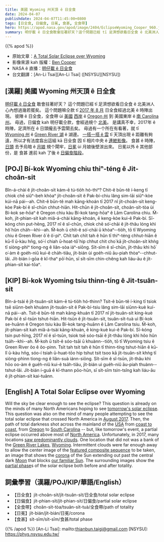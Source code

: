 ```yaml
---
title: 美國 Wyoming 州天頂 ê 日全食
date: 2024-04-07
publishdate: 2024-04-07T11:45:00+0800
tags: [日全食, 日偏食, 日冕, 食甚, 全食帶]
hero: https://apod.nasa.gov/apod/image/2404/EclipseWyoming_Cooper_960.jpg
summary: 明仔載 ê 日全食敢會拄著好天？這个問題已經 tī 足濟想欲看日全食 ê 北美洲人 心內想過幾若擺矣。
---
```


{{% apod %}}

- 原始文章：[A Total Solar Eclipse over Wyoming](https://apod.nasa.gov/apod/ap240407.html)
- 影像來源 kah 版權：[Ben Cooper](http://www.launchphotography.com/)
- NASA ê 直播：[明仔載 ê 日全食](https://science.nasa.gov/eclipses/future-eclipses/eclipse-2024/)
- 台文翻譯：[An-Li Tsai][An-Li Tsai] ([NSYSU][NSYSU])

## [漢羅] 美國 Wyoming 州天頂 ê 日全食
[明仔載 ê 日全食][tomorrow's solar eclipse] 敢會拄著好天？
這个問題已經 tī 足濟想欲看日全食 ê 北美洲人 心內想過幾若擺矣。
這个問題嘛仝款 tī [2017 年 8 月][August 2017] 日全食經過北美 ê 時陣出現。
彼陣 ê 日全食，全食帶 ùi [美國][USA] [西岸][coast to coast] ê [Oregon 州][Oregon] 到 美國東岸 ê [南 Carolina 州][South Carolina]。
毋過，日偏食 kah 明仔載仝款，會經過規个 [北美][North America]。
是講真不幸，2017年 ê 時陣，足濟所在 ê 日頭攏去予雲閘去矣。
毋過有一个所在有看著，就 tī [Wyoming 州][Wyoming] ê [Green River 湖][Green River Lakes] ê 湖邊。
[一搭一搭 ê 雲][saw predominantly clouds] tī 天頂出現 ê 距離有夠遠，所以才有法度翕出這組 kā 日全食 囥 tī 相片中央 ê [連紲影像][featured composite sequence]。
食甚 ê 時陣，[日頭][our familiar Sun] 去予烏暗 ê [月娘][Moon] 規个閘牢，[日冕][corona]  ùi 月娘後壁湠出來。
日冕以外 ê 其他部份，是 食甚 進前 kah 了後 ê [日偏食階段][partial phase]。


## [POJ] Bí-kok Wyoming chiu thiⁿ-téng ê Ji̍t-choân-si̍t
Bîn-á-chài ê ji̍t-choân-si̍t kám-ē tú-tio̍h hó-thiⁿ?
Chit-ê būn-tê í-keng tī chiok chē siūⁿ-beh khòaⁿ ji̍t-choân-si̍t ê Pak-bí-chiu lâng sim-lāi siūⁿ-kòe kúi-nā pái--ah.
Chit-ê būn-tê mah kāng-khoán tī 2017 nî ji̍t-choân-si̍t keng-kòe Pak-bí ê sî-chūn chhut-hiān.
Hit-chūn ê ji̍t-choân-si̍t, choân-si̍t-tòa ùi Bí-kok se-hōaⁿ ê Oregon chiu kàu Bí-kok tang-hōaⁿ ê Lâm Carolina chiu.
M̄-koh, ji̍t-phian-si̍t kah miâ-á-chài kāng-khoán, ē keng-kòe kui-ê Pak-bí.
Sī-kóng chin put-hēng, 2017 nî ê sî-chūn, chiok chē só͘-chāi ê ji̍t-thâu lóng khì hô͘ hûn cha̍h--khì--ah.
M̄-koh ū chi̍t-ê só͘-chāi ū khòaⁿ--tio̍h, tō tī Wyoming chiu ê Green River ô͘ ê ô͘-piⁿ.
Chi̍t tah chi̍t tah ê hûn tī thiⁿ-téng chhut-hiān ê kū-lî ū-kàu hn̄g, só͘-í chiah ū-hoat-tō͘ hip chhut chit cho͘ kā ji̍t-choân-si̍t khǹg tī siòng-phìⁿ tiong-ng ê liân-sòa iáⁿ-siōng.
Si̍t-sīm ê sî-chūn, ji̍t-thâu khì hō͘ o͘-àm ê goe̍h-niû kui-ê cha̍h-tiâu, ji̍t-bián ùi goe̍h-niû āu-piah thòaⁿ--chhut-lâi.
Ji̍t-bián í-gōa ê kî-thaⁿ pō͘-hūn, sī si̍t-sīm chìn-chêng kah liáu-āu ê ji̍t-phian-si̍t kai-tōaⁿ.

## [KIP] Bí-kok Wyoming tsiu thinn-tíng ê Ji̍t-tsuân-si̍t
Bîn-á-tsài ê ji̍t-tsuân-si̍t kám-ē tú-tio̍h hó-thinn?
Tsit-ê būn-tê í-king tī tsiok tsē siūnn-beh khuànn ji̍t-tsuân-si̍t ê Pak-bí-tsiu lâng sim-lāi siūnn-kuè kuí-nā pái--ah.
Tsit-ê būn-tê mah kāng-khuán tī 2017 nî ji̍t-tsuân-si̍t king-kuè Pak-bí ê sî-tsūn tshut-hiān.
Hit-tsūn ê ji̍t-tsuân-si̍t, tsuân-si̍t-tuà uì Bí-kok se-huānn ê Oregon tsiu kàu Bí-kok tang-huānn ê Lâm Carolina tsiu.
M̄-koh, ji̍t-phian-si̍t kah miâ-á-tsài kāng-khuán, ē king-kuè kui-ê Pak-bí.
Sī-kóng tsin put-hīng, 2017 nî ê sî-tsūn, tsiok tsē sóo-tsāi ê ji̍t-thâu lóng khì hôo hûn tsa̍h--khì--ah.
M̄-koh ū tsi̍t-ê sóo-tsāi ū khuànn--tio̍h, tō tī Wyoming tsiu ê Green River ôo ê ôo-pinn.
Tsi̍t tah tsi̍t tah ê hûn tī thinn-tíng tshut-hiān ê kū-lî ū-kàu hn̄g, sóo-í tsiah ū-huat-tōo hip tshut tsit tsoo kā ji̍t-tsuân-si̍t khǹg tī siòng-phìnn tiong-ng ê liân-suà iánn-siōng.
Si̍t-sīm ê sî-tsūn, ji̍t-thâu khì hōo oo-àm ê gue̍h-niû kui-ê tsa̍h-tiâu, ji̍t-bián uì gue̍h-niû āu-piah thuànn--tshut-lâi.
Ji̍t-bián í-guā ê kî-thann pōo-hūn, sī si̍t-sīm tsìn-tsîng kah liáu-āu ê ji̍t-phian-si̍t kai-tuānn.

## [English] A Total Solar Eclipse over Wyoming
Will the sky be clear enough to see the eclipse?
This question is already on the minds of many North Americans hoping to see [tomorrow's solar eclipse][tomorrow's solar eclipse].
This question was also on the mind of many people attempting to see the total solar eclipse that crossed North America in [August 2017][August 2017].
Then, the path of total darkness shot across the mainland of the [USA][USA] from [coast to coast][coast to coast], from [Oregon][Oregon] to [South Carolina][South Carolina] -- but, like tomorrow's event, a partial eclipse occurred above most of [North America][North America].
Unfortunately, in 2017, many locations [saw predominantly clouds][saw predominantly clouds].
One location that did not was a bank of the [Green River Lakes][Green River Lakes], [Wyoming][Wyoming].
Intermittent clouds were far enough away to allow the center image of the [featured composite sequence][featured composite sequence] to be taken, an image that shows the [corona][corona] of the Sun extending out past the central dark [Moon][Moon] that blocks [our familiar Sun][our familiar Sun].
The surrounding images show the [partial phase][partial phase]s of the solar eclipse both before and after totality.

## 詞彙學習（漢羅/POJ/KIP/華語/English）
- 【日全食】ji̍t-choân-si̍t/ji̍t-tsuân-si̍t/日全食/total solar eclipse
- 【日偏食】ji̍t-phian-si̍t/ji̍t-phian-si̍t/日偏食/partial solar eclipse
- 【全食帶】choân-si̍t-tòa/tsuân-si̍t-tuà/全食帶/path of totality
- 【日冕】ji̍t-bián/ji̍t-bián/日冕/corona
- 【食甚】si̍t-sīm/si̍t-sīm/食甚/total phase

{{% /apod %}}
[An-Li Tsai]: mailto:thianbun.taigi@gmail.com
[NSYSU]: https://phys.nsysu.edu.tw/

[copyright]: https://apod.nasa.gov/apod/fap/lib/about_apod.html#srapply
[License3]: https://creativecommons.org/licenses/by/3.0/
[License2]:https://creativecommons.org/licenses/by-nc-nd/2.0/

[tomorrow's solar eclipse]:https://science.nasa.gov/eclipses/future-eclipses/eclipse-2024/
[August 2017]:https://eclipse.gsfc.nasa.gov/SEmono/TSE2017/TSE2017.html
[USA]:https://en.wikipedia.org/wiki/United_States
[coast to coast]:https://youtu.be/wxiMrvDbq3s
[Oregon]:https://en.wikipedia.org/wiki/Oregon
[South Carolina]:https://en.wikipedia.org/wiki/South_Carolina
[North America]:https://en.wikipedia.org/wiki/North_America
[saw predominantly clouds]:https://images.ctfassets.net/2djrn56blv6r/7rAzwZd1uxcIsKO7ZfJqVL/686320c46e6ff8d63191f3a8eb33de1f/sad-cat-header.jpg
[Green River Lakes]:https://youtu.be/DQoMKHMev6o
[Wyoming]:https://en.wikipedia.org/wiki/Wyoming
[featured composite sequence]:https://www.launchphotography.com/Total_Solar_Eclipse_2017.html
[corona]:https://apod.nasa.gov/apod/ap240402.html
[Moon]:https://science.nasa.gov/moon/
[our familiar Sun]:https://solar-center.stanford.edu/interview/nemiroff.html
[partial phase]:https://apod.nasa.gov/apod/ap180211.html
